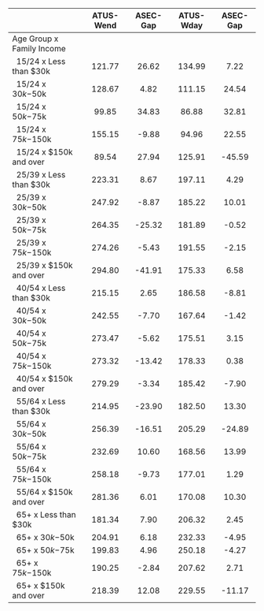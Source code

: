 
|                      |    ATUS-Wend |     ASEC-Gap |    ATUS-Wday |     ASEC-Gap |
| -------------------- | :----------: | :----------: | :----------: | :----------: |
| Age Group x Family Income |              |              |              |              |
| &nbsp;&nbsp;15/24 x Less than $30k |       121.77 |        26.62 |       134.99 |         7.22 |
| &nbsp;&nbsp;15/24 x $30k-$50k |       128.67 |         4.82 |       111.15 |        24.54 |
| &nbsp;&nbsp;15/24 x $50k-$75k |        99.85 |        34.83 |        86.88 |        32.81 |
| &nbsp;&nbsp;15/24 x $75k-$150k |       155.15 |        -9.88 |        94.96 |        22.55 |
| &nbsp;&nbsp;15/24 x $150k and over |        89.54 |        27.94 |       125.91 |       -45.59 |
| &nbsp;&nbsp;25/39 x Less than $30k |       223.31 |         8.67 |       197.11 |         4.29 |
| &nbsp;&nbsp;25/39 x $30k-$50k |       247.92 |        -8.87 |       185.22 |        10.01 |
| &nbsp;&nbsp;25/39 x $50k-$75k |       264.35 |       -25.32 |       181.89 |        -0.52 |
| &nbsp;&nbsp;25/39 x $75k-$150k |       274.26 |        -5.43 |       191.55 |        -2.15 |
| &nbsp;&nbsp;25/39 x $150k and over |       294.80 |       -41.91 |       175.33 |         6.58 |
| &nbsp;&nbsp;40/54 x Less than $30k |       215.15 |         2.65 |       186.58 |        -8.81 |
| &nbsp;&nbsp;40/54 x $30k-$50k |       242.55 |        -7.70 |       167.64 |        -1.42 |
| &nbsp;&nbsp;40/54 x $50k-$75k |       273.47 |        -5.62 |       175.51 |         3.15 |
| &nbsp;&nbsp;40/54 x $75k-$150k |       273.32 |       -13.42 |       178.33 |         0.38 |
| &nbsp;&nbsp;40/54 x $150k and over |       279.29 |        -3.34 |       185.42 |        -7.90 |
| &nbsp;&nbsp;55/64 x Less than $30k |       214.95 |       -23.90 |       182.50 |        13.30 |
| &nbsp;&nbsp;55/64 x $30k-$50k |       256.39 |       -16.51 |       205.29 |       -24.89 |
| &nbsp;&nbsp;55/64 x $50k-$75k |       232.69 |        10.60 |       168.56 |        13.99 |
| &nbsp;&nbsp;55/64 x $75k-$150k |       258.18 |        -9.73 |       177.01 |         1.29 |
| &nbsp;&nbsp;55/64 x $150k and over |       281.36 |         6.01 |       170.08 |        10.30 |
| &nbsp;&nbsp;65+ x Less than $30k |       181.34 |         7.90 |       206.32 |         2.45 |
| &nbsp;&nbsp;65+ x $30k-$50k |       204.91 |         6.18 |       232.33 |        -4.95 |
| &nbsp;&nbsp;65+ x $50k-$75k |       199.83 |         4.96 |       250.18 |        -4.27 |
| &nbsp;&nbsp;65+ x $75k-$150k |       190.25 |        -2.84 |       207.62 |         2.71 |
| &nbsp;&nbsp;65+ x $150k and over |       218.39 |        12.08 |       229.55 |       -11.17 |


